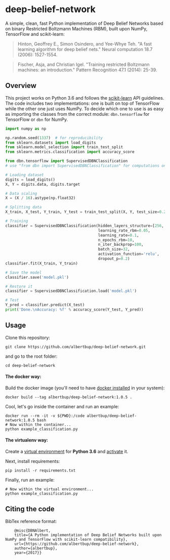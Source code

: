 # deep-belief-network
A simple, clean, fast Python implementation of Deep Belief Networks based on binary Restricted Boltzmann Machines (RBM), built upon NumPy, TensorFlow and scikit-learn:
> Hinton, Geoffrey E., Simon Osindero, and Yee-Whye Teh. "A fast learning algorithm for deep belief nets." Neural computation 18.7 (2006): 1527-1554.

> Fischer, Asja, and Christian Igel. "Training restricted Boltzmann machines: an introduction." Pattern Recognition 47.1 (2014): 25-39.

## Overview
This project works on Python 3.6 and follows the [scikit-learn](http://scikit-learn.org) API guidelines. The code includes two implementations: one is built on top of TensorFlow while the other one just uses NumPy. To decide which one to use is as easy as importing the classes from the correct module: ```dbn.tensorflow``` for TensorFlow or  ```dbn``` for NumPy.
```python
import numpy as np

np.random.seed(1337)  # for reproducibility
from sklearn.datasets import load_digits
from sklearn.model_selection import train_test_split
from sklearn.metrics.classification import accuracy_score

from dbn.tensorflow import SupervisedDBNClassification
# use "from dbn import SupervisedDBNClassification" for computations on CPU with numpy

# Loading dataset
digits = load_digits()
X, Y = digits.data, digits.target

# Data scaling
X = (X / 16).astype(np.float32)

# Splitting data
X_train, X_test, Y_train, Y_test = train_test_split(X, Y, test_size=0.2, random_state=0)

# Training
classifier = SupervisedDBNClassification(hidden_layers_structure=[256, 256],
                                         learning_rate_rbm=0.05,
                                         learning_rate=0.1,
                                         n_epochs_rbm=10,
                                         n_iter_backprop=100,
                                         batch_size=32,
                                         activation_function='relu',
                                         dropout_p=0.2)
classifier.fit(X_train, Y_train)

# Save the model
classifier.save('model.pkl')

# Restore it
classifier = SupervisedDBNClassification.load('model.pkl')

# Test
Y_pred = classifier.predict(X_test)
print('Done.\nAccuracy: %f' % accuracy_score(Y_test, Y_pred))
```

## Usage
Clone this repository:
    
    git clone https://github.com/albertbup/deep-belief-network.git

and go to the root folder:
    
    cd deep-belief-network
    
#### The docker way:
Build the docker image (you'll need to have [docker installed](https://docs.docker.com/get-docker/) in your system):

    docker build --tag albertbup/deep-belief-network:1.0.5 .

Cool, let's go inside the container and run an example:
    
    docker run --rm -it -v ${PWD}:/code albertbup/deep-belief-network:1.0.5 bash
    # Now within the container...
    python example_classification.py

#### The virtualenv way:
Create a [virtual environment](https://virtualenv.pypa.io/en/latest/index.html) for **Python 3.6** and [activate](https://virtualenv.pypa.io/en/latest/user_guide.html#activators) it.

Next, install requirements:
  
    pip install -r requirements.txt
    
Finally, run an example:
    
    # Now within the virtual environment...
    python example_classification.py
        
## Citing the code
BibTex reference format:

        @misc{DBNAlbert,
        title={A Python implementation of Deep Belief Networks built upon NumPy and TensorFlow with scikit-learn compatibility},
        url={https://github.com/albertbup/deep-belief-network},
        author={albertbup},
        year={2017}}

 
